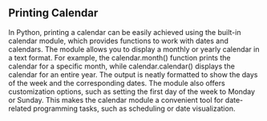 
## Printing Calendar
In Python, printing a calendar can be easily achieved using the built-in calendar module, which provides functions to work with dates and calendars. The module allows you to display a monthly or yearly calendar in a text format. For example, the calendar.month() function prints the calendar for a specific month, while calendar.calendar() displays the calendar for an entire year. The output is neatly formatted to show the days of the week and the corresponding dates. The module also offers customization options, such as setting the first day of the week to Monday or Sunday. This makes the calendar module a convenient tool for date-related programming tasks, such as scheduling or date visualization. 
